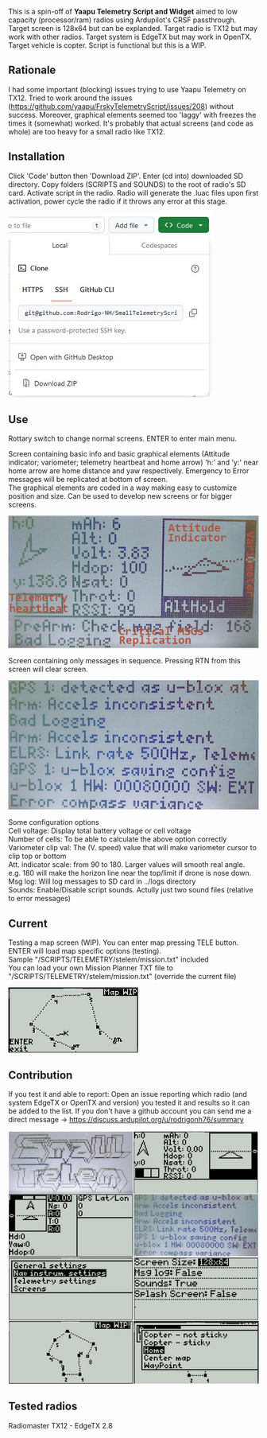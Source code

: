 This is a spin-off of **Yaapu Telemetry Script and Widget** aimed to low capacity (processor/ram) radios using Ardupilot's CRSF passthrough. Target screen is 128x64 but can be explanded. Target radio is TX12 but may work with other radios. Target system is EdgeTX but may work in OpenTX. Target vehicle is copter. Script is functional but this is a WIP.   
  


## Rationale
I had some important (blocking) issues trying to use Yaapu Telemetry on TX12. Tried to work around the issues (https://github.com/yaapu/FrskyTelemetryScript/issues/208) without success. Moreover, graphical elements seemed too 'laggy' with freezes the times it (somewhat) worked. It's probably that actual screens (and code as whole) are too heavy for a small radio like TX12.

## Installation
Click 'Code' button then 'Download ZIP'. Enter (cd into) downloaded SD directory. Copy folders (SCRIPTS and SOUNDS) to the root of radio's SD card. Activate script in the radio. Radio will generate the .luac files upon first activation, power cycle the radio if it throws any error at this stage.

![Download](https://raw.githubusercontent.com/Rodrigo-NH/SmallTelemetryScript/master/readmeassets/download.JPG)  


## Use

Rottary switch to change normal screens. ENTER to enter main menu.

Screen containing basic info and basic graphical elements (Attitude indicator; variometer; telemetry heartbeat and home arrow) 'h:' and 'y:' near home arrow are home distance and yaw respectively. Emergency to Error messages will be replicated at bottom of screen.  
The graphical elements are coded in a way making easy to customize position and size. Can be used to develop new screens or for bigger screens.    
 

![Main screen](https://raw.githubusercontent.com/Rodrigo-NH/SmallTelemetryScript/master/readmeassets/menu1.JPG)  

Screen containing only messages in sequence. Pressing RTN from this screen will clear screen.  

![Messages](https://raw.githubusercontent.com/Rodrigo-NH/SmallTelemetryScript/master/readmeassets/menu2.JPG)  

Some configuration options  
Cell voltage: Display total battery voltage or cell voltage  
Number of cells: To be able to calculate the above option correctly  
Variometer clip val: The (V. speed) value that will make variometer cursor to clip top or bottom  
Att. indicator scale: from 90 to 180. Larger values will smooth real angle. e.g. 180 will make the horizon line near the top/limit if drone is nose down.  
Msg log: Will log messages to SD card in ../logs directory  
Sounds: Enable/Disable script sounds. Actully just two sound files (relative to error messages) 



 ## Current
 Testing a map screen (WIP). You can enter map pressing TELE button. ENTER will load map specific options (testing).  
 Sample "/SCRIPTS/TELEMETRY/stelem/mission.txt" included  
 You can load your own Mission Planner TXT file to "/SCRIPTS/TELEMETRY/stelem/mission.txt" (override the current file)  
 
![Map test](https://raw.githubusercontent.com/Rodrigo-NH/SmallTelemetryScript/master/readmeassets/mapwip.jpg)


## Contribution

If you test it and able to report: Open an issue reporting which radio (and system EdgeTX or OpenTX and version) you tested it and results so it can be added to the list. If you don't have a github account you can send me a direct message -> https://discuss.ardupilot.org/u/rodrigonh76/summary  

![Screenshots](https://raw.githubusercontent.com/Rodrigo-NH/SmallTelemetryScript/master/readmeassets/sshots.JPG)  
## Tested radios
Radiomaster TX12 - EdgeTX 2.8